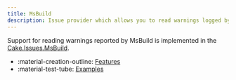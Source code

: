 ```yaml
---
title: MsBuild
description: Issue provider which allows you to read warnings logged by MsBuild.
---
```


Support for reading warnings reported by MsBuild is implemented in the
[Cake.Issues.MsBuild](https://www.nuget.org/packages/Cake.Issues.MsBuild).

<div class="grid cards" markdown>

- :material-creation-outline: [Features](features.md)
- :material-test-tube: [Examples](examples.md)

</div>
